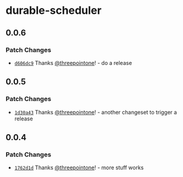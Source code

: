 # durable-scheduler

## 0.0.6

### Patch Changes

- [`d606dc9`](https://github.com/threepointone/durable-scheduler/commit/d606dc9285c320aa4fc92acfb5108e36b19126a4) Thanks [@threepointone](https://github.com/threepointone)! - do a release

## 0.0.5

### Patch Changes

- [`1d30a43`](https://github.com/threepointone/durable-scheduler/commit/1d30a43b85dd4cfa1e9a7ffe40ff1b7ae55ca955) Thanks [@threepointone](https://github.com/threepointone)! - another changeset to trigger a release

## 0.0.4

### Patch Changes

- [`1762d1d`](https://github.com/threepointone/durable-scheduler/commit/1762d1d02a72e0187795ff2b1e525d1f9725146e) Thanks [@threepointone](https://github.com/threepointone)! - more stuff works
